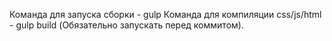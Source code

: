 Команда для запуска сборки - gulp
Команда для компиляции css/js/html - gulp build (Обязательно запускать перед коммитом).

